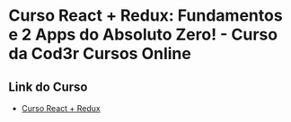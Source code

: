 # Curso React + Redux: Fundamentos e 2 Apps do Absoluto Zero! - Curso da Cod3r Cursos Online

## Link do Curso

* [Curso React + Redux](https://www.udemy.com/course/react-redux-pt/learn/lecture/6393446?start=0#overview)